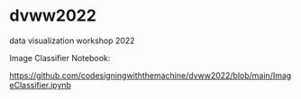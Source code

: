 # dvww2022
data visualization workshop 2022

Image Classifier Notebook:

https://github.com/codesigningwiththemachine/dvww2022/blob/main/ImageClassifier.ipynb
